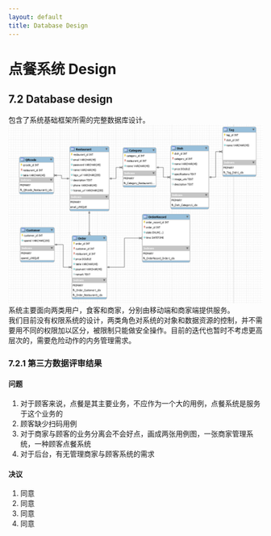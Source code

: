 ```yaml
---
layout: default
title: Database Design
---
```


# 点餐系统 Design

## 7.2 Database design
包含了系统基础框架所需的完整数据库设计。
![数据库ER图](assets/ER/ER.png)
系统主要面向两类用户，食客和商家，分别由移动端和商家端提供服务。  
我们目前没有权限系统的设计，两类角色对系统的对象和数据资源的控制，并不需要用不同的权限加以区分，被限制只能做安全操作。目前的迭代也暂时不考虑更高层次的，需要危险动作的内务管理需求。

### 7.2.1 第三方数据评审结果
#### 问题
1. 对于顾客来说，点餐是其主要业务，不应作为一个大的用例，点餐系统是服务于这个业务的
2. 顾客缺少扫码用例
3. 对于商家与顾客的业务分离会不会好点，画成两张用例图，一张商家管理系统，一种顾客点餐系统
4. 对于后台，有无管理商家与顾客系统的需求

#### 决议
1. 同意
2. 同意
3. 同意
4. 同意